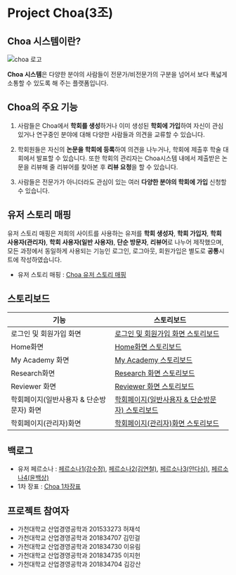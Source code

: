 Project Choa(3조)
====

Choa 시스템이란?
----
![choa 로고](https://user-images.githubusercontent.com/48387300/58226449-a41a5680-7d61-11e9-9df0-a98d1fab98cd.PNG)

**Choa 시스템**은 다양한 분야의 사람들이 전문가/비전문가의 구분을 넘어서 보다 폭넓게 소통할 수 있도록 해 주는 플랫폼입니다.

Choa의 주요 기능
----
1. 사람들은 Choa에서 **학회를 생성**하거나 이미 생성된 **학회에 가입**하여 자신이 관심있거나 연구중인 분야에 대해 다양한 사람들과 의견을 교류할 수 있습니다.

2. 학회원들은 자신의 **논문을 학회에 등록**하여 의견을 나누거나, 학회에 제출후 학술 대회에서 발표할 수 있습니다. 또한 학회의 관리자는 Choa시스템 내에서 제출받은 논문을 리뷰해 줄 리뷰어를 찾아본 후 **리뷰 요청**을 할 수 있습니다.

3. 사람들은 전문가가 아니더라도 관심이 있는 여러 **다양한 분야의 학회에 가입** 신청할 수 있습니다.

유저 스토리 매핑
----
유저 스토리 매핑은 저희의 사이트를 사용하는 유저를 **학회 생성자**, **학회 가입자**, **학회 사용자(관리자)**, **학회 사용자(일반 사용자)**, **단순 방문자**, **리뷰어**로 나누어 제작했으며, 모든 과정에서 동일하게 사용되는 기능인 로그인, 로그아웃, 회원가입은 별도로 **공통**시트에 작성하였습니다.

- 유저 스토리 매핑 : [Choa 유저 스토리 매핑](https://drive.google.com/open?id=1vsBmykq8OJmBA99Ze4wsQQaNa0iNY9yS)

스토리보드
----
기능|스토리보드
----|-----
로그인 및 회원가입 화면|[로그인 및 회원가입 화면 스토리보드](https://drive.google.com/open?id=1ZelRr6D2pA05eIvq_gCxf1Af6q0yG8jK)
Home화면|[Home화면 스토리보드](https://drive.google.com/open?id=1mrnbjv0GW-z9YdlJqAzAvLRQNbriPFdK)
My Academy 화면|[My Academy 스토리보드](https://drive.google.com/open?id=1sgL2D8Fu4Em6XCeb031JC88NjlkWAwd8)
Research화면|[Research 화면 스토리보드](https://drive.google.com/open?id=1CPpT_hEeQ3g_7EAaTD_VulAe_B3gU6oN)
Reviewer 화면|[Reviewer 화면 스토리보드](https://drive.google.com/open?id=1k93_EyiuCkwI1gN6SBg_qZbC-xfockSZ)
학회페이지(일반사용자 & 단순방문자) 화면|[학회페이지(일반사용자 & 단순방문자) 스토리보드](https://drive.google.com/open?id=1XBhi1RAqrzUcwM5mqHWMJWS0KsJkyLJI)
학회페이지(관리자)화면|[학회페이지(관리자)화면 스토리보드](https://drive.google.com/open?id=1ZuyXI_sJ9KfKO7QQJrzmquNn_4nxiRGR)


백로그
----
- 유저 페르소나 : [페르소나1(강수정)](https://drive.google.com/open?id=1a_viX7Uj2oKjO8_5LsJW8Qgl4vJ82t1Q), [페르소나2(김연철)](https://drive.google.com/open?id=1PLOcchEOCFQw_ICzHQ21bMta_yOg-zYR), [페르소나3(안다심)](https://drive.google.com/open?id=1Cd5Zyv1aDI5sWwwKkt28ojrdnS-9A7xP), [페르소나4(윤백상)](https://drive.google.com/open?id=1tnVFpGwb9QwpV7v5PNXWrDo6OFXu0FxD)
- 1차 장표 : [Choa 1차장표](https://drive.google.com/open?id=1axX3y5tt2ap-mG10hUwJ7xww7_CUSfqy)

프로젝트 참여자
----
- 가천대학교 산업경영공학과 201533273 허재석
- 가천대학교 산업경영공학과 201834707 김민걸
- 가천대학교 산업경영공학과 201834730 이유림
- 가천대학교 산업경영공학과 201834735 이지헌
- 가천대학교 산업경영공학과 201834704 김강산
